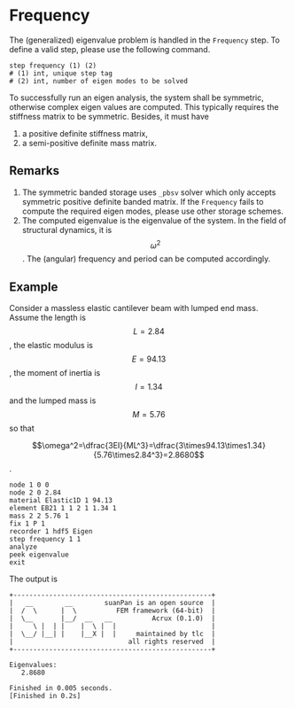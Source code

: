 # Frequency

The (generalized) eigenvalue problem is handled in the `Frequency` step. To define a valid step, please use the following command.

```
step frequency (1) (2)
# (1) int, unique step tag
# (2) int, number of eigen modes to be solved
```

To successfully run an eigen analysis, the system shall be symmetric, otherwise complex eigen values are computed. This typically requires the stiffness matrix to be symmetric. Besides, it must have

1. a positive definite stiffness matrix,
2. a semi-positive definite mass matrix.

## Remarks

1. The symmetric banded storage uses `_pbsv` solver which only accepts symmetric positive definite banded matrix. If the `Frequency` fails to compute the required eigen modes, please use other storage schemes.
2. The computed eigenvalue is the eigenvalue of the system. In the field of structural dynamics, it is $$\omega^2$$. The (angular) frequency and period can be computed accordingly.

## Example

Consider a massless elastic cantilever beam with lumped end mass. Assume the length is $$L=2.84$$, the elastic modulus is $$E=94.13$$, the moment of inertia is $$I=1.34$$ and the lumped mass is $$M=5.76$$ so that

$$\omega^2=\dfrac{3EI}{ML^3}=\dfrac{3\times94.13\times1.34}{5.76\times2.84^3}=2.8680$$.

```
node 1 0 0
node 2 0 2.84
material Elastic1D 1 94.13
element EB21 1 1 2 1 1.34 1
mass 2 2 5.76 1
fix 1 P 1
recorder 1 hdf5 Eigen
step frequency 1 1
analyze
peek eigenvalue
exit
```

The output is

```
+--------------------------------------------------+
|   __        __        suanPan is an open source  |
|  /  \      |  \          FEM framework (64-bit)  |
|  \__       |__/  __   __          Acrux (0.1.0)  |
|     \ |  | |    |  \ |  |                        |
|  \__/ |__| |    |__X |  |     maintained by tlc  |
|                             all rights reserved  |
+--------------------------------------------------+

Eigenvalues:
   2.8680

Finished in 0.005 seconds.
[Finished in 0.2s]
```
